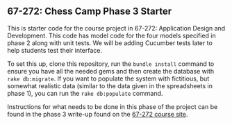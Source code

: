 ## 67-272: Chess Camp Phase 3 Starter ##

This is starter code for the course project in 67-272: Application Design and Development.  This code has model code for the four models specified in phase 2 along with unit tests.  We will be adding Cucumber tests later to help students test their interface.

To set this up, clone this repository, run the `bundle install` command to ensure you have all the needed gems and then create the database with `rake db:migrate`.  If you want to populate the system with fictitious, but somewhat realistic data (similar to the data given in the spreadsheets in phase 1), you can run the `rake db:populate` command.

Instructions for what needs to be done in this phase of the project can be found in the phase 3 write-up found on the [67-272 course site](http://cmu-is-272.org/projects/3).